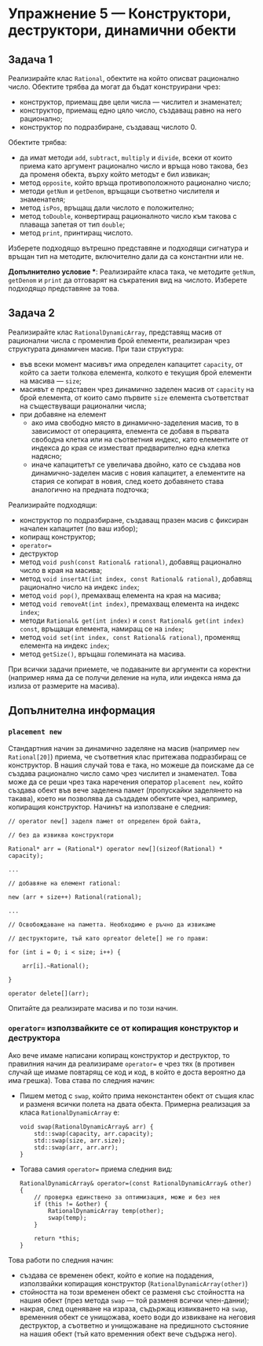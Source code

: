 # Упражнение 5 — Конструктори, деструктори, динамични обекти

## Задача 1

Реализирайте клас `Rational`, обектите на който описват рационално число. Обектите трябва да могат да бъдат конструирани чрез:

* конструктор, приемащ две цели числа — числител и знаменател;
* конструктор, приемащ едно цяло число, създаващ равно на него рационално;
* конструктор по подразбиране, създаващ числото 0.

Обектите трябва:

* да имат методи `add`, `subtract`, `multiply` и `divide`, всеки от които приемa като аргумент рационално число и връща ново такова, без да променя обекта, върху който методът е бил извикан;
* метод `opposite`, който връща противоположното рационално число;
* методи `getNum` и `getDenom`, връщащи съответно числителя и знаменателя;
* метод `isPos`, връщащ дали числото е положително;
* метод `toDouble`, конвертиращ рационалното число към такова с плаваща запетая от тип `double`;
* метод `print`, принтиращ числото.

Изберете подходящо вътрешно представяне и подходящи сигнатура и връщан тип на методите, включително дали да са константни или не.

__Допълнително условие \*__: Реализирайте класа така, че методите `getNum`, `getDenom` и `print` да отговарят на съкратения вид на числото. Изберете подходящо представяне за това.

## Задача 2

Реализирайте клас `RationalDynamicArray`, представящ масив от рационални числа с променлив брой елементи, реализиран чрез структурата динамичен масив. При тази структура:

* във всеки момент масивът има определен капацитет `capacity`, от който са заети толкова елемента, колкото е текущия брой елементи на масива — `size`;
* масивът е представен чрез динамично заделен масив от `capacity` на брой елемента, от които само първите `size` елемента съответстват на съществуващи рационални числа;
* при добавяне на елемент
    * ако има свободно място в динамично-заделения масив, то в зависимост от операцията, елемента се добавя в първата свободна клетка или на съответния индекс, като елементите от индекса до края се изместват предварително една клетка надясно;
    * иначе капацитетът се увеличава двойно, като се създава нов динамично-заделен масив с новия капацитет, а елементите на стария се копират в новия, след което добавянето става аналогично на предната подточка;

Реализирайте подходящи:

* конструктор по подразбиране, създаващ празен масив с фиксиран начален капацитет (по ваш избор);
* копиращ конструктор;
* `operator=`
* деструктор
* метод `void push(const Rational& rational)`, добавящ рационално число в края на масива;
* метод `void insertAt(int index, const Rational& rational)`, добавящ рационално число на индекс `index`;
* метод `void pop()`, премахващ елемента на края на масива;
* метод `void removeAt(int index)`, премахващ елемента на индекс `index`;
* методи `Rational& get(int index)` и `const Rational& get(int index) const`, връщащи елемента, намиращ се на `index`;
* метод `void set(int index, const Rational& rational)`, променящ елемента на индекс `index`;
* метод `getSize()`, връщаш големината на масива.

При всички задачи приемете, че подаваните ви аргументи са коректни (например няма да се получи деление на нула, или индекса няма да излиза от размерите на масива).

## Допълнителна информация

### `placement new`

Стандартния начин за динамично заделяне на масив (например `new Rational[20]`) приема, че съответния клас притежава подразбиращ се конструктор. В нашия случай това е така, но можеше да поискаме да се създава рационално число само чрез числител и знаменател. Това може да се реши чрез така наречения оператор `placement new`, който създава обект във вече заделена памет (пропускайки заделянето на такава), което ни позволява да създадем обектите чрез, например, копиращия конструктор. Начинът на използване е следния:

    // operator new[] заделя памет от определен брой байта,

    // без да извиква конструктори

    Rational* arr = (Rational*) operator new[](sizeof(Rational) * capacity);

    ...

    // добавяне на елемент rational:

    new (arr + size++) Rational(rational);

    ...

    // Освобождаване на паметта. Необходимо е ръчно да извикаме

    // деструкторите, тъй като opreator delete[] не го прави:

    for (int i = 0; i < size; i++) {

        arr[i].~Rational();

    }

    operator delete[](arr);

Опитайте да реализирате масива и по този начин.

### `operator=` използвайките се от копиращия конструктор и деструктора

Ако вече имаме написани копиращ конструктор и деструктор, то правилния начин да реализираме `operator=` е чрез тях (в противен случай ще имаме повтарящ се код и код, в който е доста вероятно да има грешка). Това става по следния начин:

*   Пишем метод с `swap`, който прима неконстантен обект от същия клас и разменя всички полета на двата обекта. Примерна реализация за класа `RationalDynamicArray` е:
    
        void swap(RationalDynamicArray& arr) {
            std::swap(capacity, arr.capacity);
            std::swap(size, arr.size);
            std::swap(arr, arr.arr);
        }
*   Тогава самия `operator=` приема следния вид:
    
        RationalDynamicArray& operator=(const RationalDynamicArray& other) {
            // проверка единствено за оптимизация, може и без нея
            if (this != &other) {
                RationalDynamicArray temp(other);
                swap(temp);
            }
            
            return *this;
        }

Това работи по следния начин:

* създава се временен обект, който е копие на подадения, използвайки копиращия конструктор (`RationalDynamicArray(other)`)
* стойността на този временен обект се разменя със стойността на нашия обект (през метода `swap` — той разменя всички член-данни);
* накрая, след оценяване на израза, съдържащ извикването на `swap`, временния обект се унищожава, което води до извикване на неговия деструктор, а съответно и унищожаване на предишното състояние на нашия обект (тъй като временния обект вече съдържа него).
